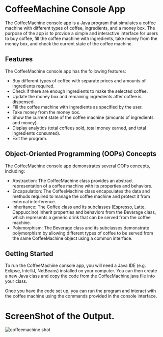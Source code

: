 # CoffeeMachine Console App

The CoffeeMachine console app is a Java program that simulates a coffee machine with different types of coffee, ingredients, and a money box. The purpose of the app is to provide a simple and interactive interface for users to buy coffee, fill the coffee machine with ingredients, take money from the money box, and check the current state of the coffee machine.

## Features

The CoffeeMachine console app has the following features:

- Buy different types of coffee with separate prices and amounts of ingredients required.
- Check if there are enough ingredients to make the selected coffee.
- Update the money box and remaining ingredients after coffee is dispensed.
- Fill the coffee machine with ingredients as specified by the user.
- Take money from the money box.
- Show the current state of the coffee machine (amounts of ingredients and money).
- Display analytics (total coffees sold, total money earned, and total ingredients consumed).
- Exit the program.

## Object-Oriented Programming (OOPs) Concepts

The CoffeeMachine console app demonstrates several OOPs concepts, including:

- Abstraction: The CoffeeMachine class provides an abstract representation of a coffee machine with its properties and behaviors.
- Encapsulation: The CoffeeMachine class encapsulates the data and methods required to manage the coffee machine and protect it from external interference.
- Inheritance: The Coffee class and its subclasses (Espresso, Latte, Cappuccino) inherit properties and behaviors from the Beverage class, which represents a generic drink that can be served from the coffee machine.
- Polymorphism: The Beverage class and its subclasses demonstrate polymorphism by allowing different types of coffee to be served from the same CoffeeMachine object using a common interface.

## Getting Started

To run the CoffeeMachine console app, you will need a Java IDE (e.g. Eclipse, IntelliJ, NetBeans) installed on your computer. You can then create a new Java class and copy the code from the CoffeeMachine.java file into your class.

Once you have the code set up, you can run the program and interact with the coffee machine using the commands provided in the console interface.

# ScreenShot of the Output.
![coffeemachine shot](https://user-images.githubusercontent.com/67001521/233314737-3f9ba683-9569-46ea-ae77-002c3d6f8023.png)

